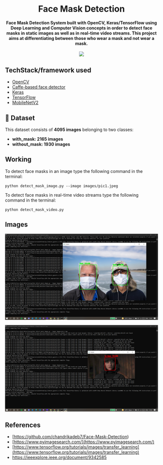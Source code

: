 <h1 align="center">Face Mask Detection</h1>

  <h4 align="center">Face Mask Detection System built with OpenCV, Keras/TensorFlow using Deep Learning and Computer Vision concepts in order to detect face masks in static images as well as in real-time video streams. This project aims at differentiating between those who wear a mask and not wear a mask.</h4>
</div>
<p align="center"><img src="https://user-images.githubusercontent.com/64346030/163553258-f0917f86-986d-4c3d-8b6d-00fca56954ee.png"></p>


## TechStack/framework used

- [OpenCV](https://opencv.org/)
- [Caffe-based face detector](https://caffe.berkeleyvision.org/)
- [Keras](https://keras.io/)
- [TensorFlow](https://www.tensorflow.org/)
- [MobileNetV2](https://arxiv.org/abs/1801.04381)

## :file_folder: Dataset
This dataset consists of __4095 images__ belonging to two classes:
*	__with_mask: 2165 images__
*	__without_mask: 1930 images__

## Working

To detect face masks in an image type the following command in the terminal: 
```
python detect_mask_image.py --image images/pic1.jpeg
```
To detect face masks in real-time video streams type the following command in the terminal:
```
python detect_mask_video.py 
```
## Images

<p align="center">
  <img src="https://github.com/pranjay-poddar/Face-Mask-Detection/blob/main/images/img1.png">
</p>

<p align="center">
  <img src="https://github.com/pranjay-poddar/Face-Mask-Detection/blob/main/images/img2.png">
</p>

## References
* [https://github.com/chandrikadeb7/Face-Mask-Detection)
* [https://www.pyimagesearch.com/](https://www.pyimagesearch.com/)
* [https://www.tensorflow.org/tutorials/images/transfer_learning](https://www.tensorflow.org/tutorials/images/transfer_learning)
* https://ieeexplore.ieee.org/document/9342585

